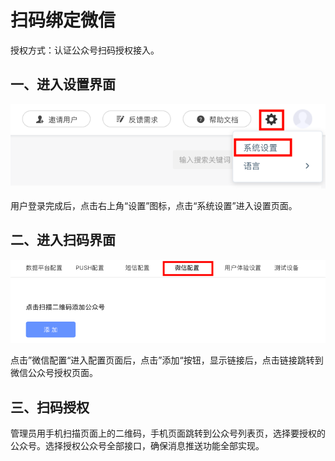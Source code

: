 # 扫码绑定微信

授权方式：认证公众号扫码授权接入。

## 一、进入设置界面

![&#x7B2C;&#x4E00;&#x6B65;&#xFF1A;&#x8FDB;&#x5165;&#x8BBE;&#x7F6E;&#x754C;&#x9762;](../.gitbook/assets/she-zhi-jie-mian-.png)

用户登录完成后，点击右上角“设置”图标，点击“系统设置”进入设置页面。

## 二、进入扫码界面

![&#x7B2C;&#x4E8C;&#x6B65;&#xFF1A;&#x8FDB;&#x5165;&#x626B;&#x7801;&#x754C;&#x9762;](../.gitbook/assets/sao-ma-jie-mian-.png)

点击”微信配置“进入配置页面后，点击”添加“按钮，显示链接后，点击链接跳转到微信公众号授权页面。

## 三、扫码授权

管理员用手机扫描页面上的二维码，手机页面跳转到公众号列表页，选择要授权的公众号。选择授权公众号全部接口，确保消息推送功能全部实现。



